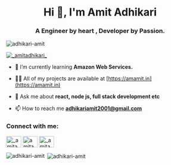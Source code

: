 <h1 align="center">Hi 👋, I'm Amit Adhikari</h1>
<h3 align="center">A Engineer by heart , Developer by Passion.</h3>

<p align="left"> <img src="https://komarev.com/ghpvc/?username=adhikari-amit&label=Profile%20views&color=0e75b6&style=flat" alt="adhikari-amit" /> </p>

<p align="left"> <a href="https://twitter.com/_amitadhikari_" target="blank"><img src="https://img.shields.io/twitter/follow/_amitadhikari_?logo=twitter&style=for-the-badge" alt="_amitadhikari_" /></a> </p>

- 🌱 I’m currently learning **Amazon Web Services.**

- 👨‍💻 All of my projects are available at [https://amamit.in](https://amamit.in)

- 💬 Ask me about **react, node js, full stack development etc**

- 📫 How to reach me **adhikariamit2001@gmail.com**

<h3 align="left">Connect with me:</h3>
<p align="left">
<a href="https://twitter.com/_amitadhikari_" target="blank"><img align="center" src="https://raw.githubusercontent.com/rahuldkjain/github-profile-readme-generator/master/src/images/icons/Social/twitter.svg" alt="_amitadhikari_" height="30" width="40" /></a>
<a href="https://linkedin.com/in/amitadhikari-" target="blank"><img align="center" src="https://raw.githubusercontent.com/rahuldkjain/github-profile-readme-generator/master/src/images/icons/Social/linked-in-alt.svg" alt="amitadhikari-" height="30" width="40" /></a>
<a href="https://instagram.com/_amitadhikari_" target="blank"><img align="center" src="https://raw.githubusercontent.com/rahuldkjain/github-profile-readme-generator/master/src/images/icons/Social/instagram.svg" alt="_amitadhikari_" height="30" width="40" /></a>
</p>


<p><img align="left" src="https://github-readme-stats.vercel.app/api/top-langs?username=adhikari-amit&show_icons=true&locale=en&layout=compact" alt="adhikari-amit" /></p>

<p>&nbsp;<img align="center" src="https://github-readme-stats.vercel.app/api?username=adhikari-amit&show_icons=true&locale=en" alt="adhikari-amit" /></p>

